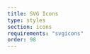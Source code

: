 ```yaml
---
title: SVG Icons
type: styles
section: icons
requirements: "svgicons"
order: 98
---
```


<style>.icns .icn { margin: 5px; }</style>

<div class="icns">
	<svg class="icn"><use xlink:href="#icn-dbt"></use></svg>
	<svg class="icn"><use xlink:href="#icn-dir"></use></svg>
	<svg class="icn"><use xlink:href="#icn-dir-on"></use></svg>
	<svg class="icn"><use xlink:href="#icn-doc"></use></svg>
	<svg class="icn"><use xlink:href="#icn-doc-on"></use></svg>
	<svg class="icn"><use xlink:href="#icn-db"></use></svg>
	<svg class="icn"><use xlink:href="#icn-db-on"></use></svg>
	<svg class="icn"><use xlink:href="#icn-down"></use></svg>
	<svg class="icn"><use xlink:href="#icn-up"></use></svg>
	<svg class="icn"><use xlink:href="#icn-left"></use></svg>
	<svg class="icn"><use xlink:href="#icn-right"></use></svg>
	<svg class="icn"><use xlink:href="#icn-close"></use></svg>
	<svg class="icn"><use xlink:href="#icn-more"></use></svg>
	<svg class="icn"><use xlink:href="#icn-menu"></use></svg>
</div>

<div class="icns">
	<svg class="icn icn-lg"><use xlink:href="#icn-dbt"></use></svg>
	<svg class="icn icn-lg"><use xlink:href="#icn-dir"></use></svg>
	<svg class="icn icn-lg"><use xlink:href="#icn-dir-on"></use></svg>
	<svg class="icn icn-lg"><use xlink:href="#icn-doc"></use></svg>
	<svg class="icn icn-lg"><use xlink:href="#icn-doc-on"></use></svg>
	<svg class="icn icn-lg"><use xlink:href="#icn-db"></use></svg>
	<svg class="icn icn-lg"><use xlink:href="#icn-db-on"></use></svg>
	<svg class="icn icn-lg"><use xlink:href="#icn-down"></use></svg>
	<svg class="icn icn-lg"><use xlink:href="#icn-up"></use></svg>
	<svg class="icn icn-lg"><use xlink:href="#icn-left"></use></svg>
	<svg class="icn icn-lg"><use xlink:href="#icn-right"></use></svg>
	<svg class="icn icn-lg"><use xlink:href="#icn-close"></use></svg>
	<svg class="icn icn-lg"><use xlink:href="#icn-more"></use></svg>
	<svg class="icn icn-lg"><use xlink:href="#icn-menu"></use></svg>
</div>